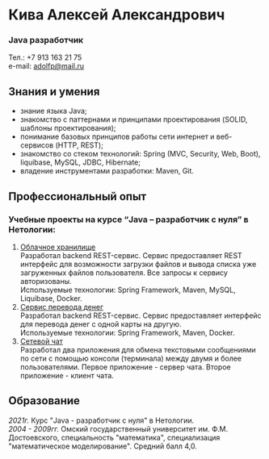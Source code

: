 # Кива Алексей Александрович
### Java разработчик
Тел.: +7 913 163 21 75  
e-mail: adolfp@mail.ru


## Знания и умения
* знание языка Java;
* знакомство с паттернами и принципами проектирования (SOLID, шаблоны проектирования);
* понимание базовых принципов работы сети интернет и веб-сервисов (HTTP, REST);
* знакомство со стеком технологий: Spring (MVC, Security, Web, Boot), liquibase, MySQL, JDBC,
  Hibernate;
* владение инструментами разработки: Maven, Git.

## Профессиональный опыт
### Учебные проекты на курсе “Java – разработчик с нуля” в Нетологии:
1. [Облачное хранилище](https://github.com/GitAleksei/cloud-service-backend)  
Разработал backend REST-сервис. Сервис предоставляет REST интерфейс для возможности загрузки файлов
и вывода списка уже загруженных файлов пользователя. Все запросы к сервису авторизованы.  
Используемые технологии: Spring Framework, Maven, MySQL, Liquibase, Docker.
2. [Сервис перевода денег](https://github.com/GitAleksei/money_transfer)  
Разработал backend REST-сервис. Сервис предоставляет интерфейс для перевода денег с одной карты
на другую.  
Используемые технологии: Spring Framework, Maven, Docker.
3. [Сетевой чат](https://github.com/GitAleksei/networkchat)  
Разработал два приложения для обмена текстовыми сообщениями по сети с помощью консоли (терминала) между двумя и более пользователями. Первое приложение - сервер чата. Второе приложение - клиент чата.

## Образование
*2021г.* Курс "Java - разработчик с нуля" в Нетологии.  
*2004 - 2009гг.* Омский государственный университет им. Ф.М. Достоевского, специальность 
"математика", специализация "математическое моделирование". Средний балл 4,0.